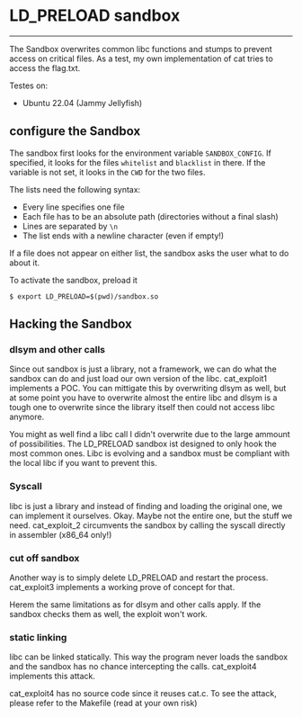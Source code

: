 
# LD\_PRELOAD sandbox
-------------------

The Sandbox overwrites common libc functions and stumps to prevent access on critical files. As a test, my own implementation of cat tries to access the flag.txt. 

Testes on:
 - Ubuntu 22.04 (Jammy Jellyfish)

## configure the Sandbox
The sandbox first looks for the environment variable `SANDBOX_CONFIG`. If specified, it looks for the files `whitelist` and `blacklist` in there.
If the variable is not set, it looks in the `CWD` for the two files.

The lists need the following syntax:

 - Every line specifies one file
 - Each file has to be an absolute path (directories without a final slash)
 - Lines are separated by `\n`
 - The list ends with a newline character (even if empty!)

If a file does not appear on either list, the sandbox asks the user what to do about it.

To activate the sandbox, preload it

```
$ export LD_PRELOAD=$(pwd)/sandbox.so
```

## Hacking the Sandbox

### dlsym and other calls
Since out sandbox is just a library, not a framework, we can do what the sandbox can do and just load our own version of the libc.
cat_exploit1 implements a POC. You can mittigate this by overwriting dlsym as well, but at some point you have to overwrite almost the entire libc and dlsym is a tough one to overwrite since the library itself then could not access libc anymore.

You might as well find a libc call I didn't overwrite due to the large ammount of possibilities. The LD_PRELOAD sandbox ist designed to only hook the most common ones. Libc is evolving and a sandbox must be compliant with the local libc if you want to prevent this.

### Syscall
libc is just a library and instead of finding and loading the original one, we can implement it ourselves. Okay. Maybe not the entire one, but the stuff we need. cat_exploit_2 circumvents the sandbox by calling the syscall directly in assembler (x86_64 only!)

### cut off sandbox
Another way is to simply delete LD_PRELOAD and restart the process. cat_exploit3 implements a working prove of concept for that.

Herem the same limitations as for dlsym and other calls apply. If the sandbox checks them as well, the exploit won't work.

### static linking
libc can be linked statically. This way the program never loads the sandbox and the sandbox has no chance intercepting the calls. cat_exploit4 implements this attack.

cat_exploit4 has no source code since it reuses cat.c. To see the attack, please refer to the Makefile (read at your own risk)
